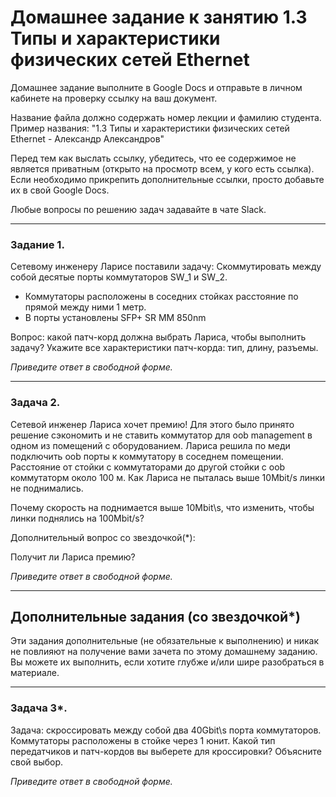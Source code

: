# Домашнее задание к занятию 1.3 Типы и характеристики физических сетей Ethernet

Домашнее задание выполните в Google Docs и отправьте в личном кабинете на проверку ссылку на ваш документ.

Название файла должно содержать номер лекции и фамилию студента. Пример названия: "1.3 Типы и характеристики физических сетей Ethernet - Александр Александров"

Перед тем как выслать ссылку, убедитесь, что ее содержимое не является приватным (открыто на просмотр всем, у кого есть ссылка). Если необходимо прикрепить дополнительные ссылки, просто добавьте их в свой Google Docs.

Любые вопросы по решению задач задавайте в чате Slack.

---

### Задание 1. 

Сетевому инженеру Ларисе поставили задачу:
Скоммутировать между собой десятые порты коммутаторов SW_1 и SW_2.

- Коммутаторы расположены в соседних стойках расстояние по прямой между ними 1 метр.
- В порты установлены SFP+ SR  MM 850nm

Вопрос: какой патч-корд должна выбрать Лариса, чтобы выполнить задачу?
Укажите все характеристики патч-корда: тип, длину, разъемы.

*Приведите ответ в свободной форме.*

---

### Задача 2.

Сетевой инженер Лариса хочет премию! Для этого было принято решение сэкономить и не ставить коммутатор для oob management в одном из помещений с оборудованием. Лариса решила по меди подключить oob порты к коммутатору в соседнем помещении. Расстояние от стойки с коммутаторами до другой стойки с oob коммутаторм около 100 м. Как Лариса не пыталась выше 10Mbit/s линки не поднимались. 

Почему скорость на поднимается выше 10Mbit\s, что изменить, чтобы линки поднялись на 100Mbit/s? 

Дополнительный вопрос со звездочкой(*):

Получит ли Лариса премию?

*Приведите ответ в свободной форме.*

---

## Дополнительные задания (со звездочкой*)
Эти задания дополнительные (не обязательные к выполнению) и никак не повлияют на получение вами зачета по этому домашнему заданию. Вы можете их выполнить, если хотите глубже и/или шире разобраться в материале.

---

### Задача 3*.

Задача: скроссировать между собой два 40Gbit\s порта коммутаторов. 
Коммутаторы расположены в стойке через 1 юнит.
Какой тип передатчиков и патч-кордов вы выберете для кроссировки? Объясните свой выбор.

*Приведите ответ в свободной форме.*
